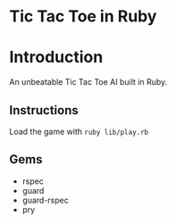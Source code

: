 # Tic Tac Toe in Ruby

# Introduction
An unbeatable Tic Tac Toe AI built in Ruby.

## Instructions
Load the game with `ruby lib/play.rb`

## Gems
- rspec
- guard
- guard-rspec
- pry
